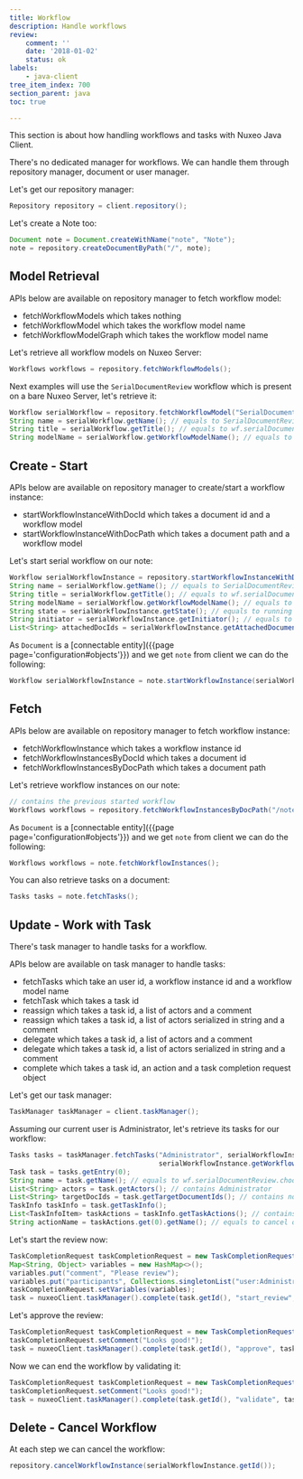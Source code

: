 ```yaml
---
title: Workflow
description: Handle workflows
review:
    comment: ''
    date: '2018-01-02'
    status: ok
labels:
    - java-client
tree_item_index: 700
section_parent: java
toc: true

---
```


This section is about how handling workflows and tasks with Nuxeo Java Client.

There's no dedicated manager for workflows. We can handle them through repository manager, document or user manager.

Let's get our repository manager:
```java
Repository repository = client.repository();
```

Let's create a Note too:
```java
Document note = Document.createWithName("note", "Note");
note = repository.createDocumentByPath("/", note);
```

## Model Retrieval

APIs below are available on repository manager to fetch workflow model:
- fetchWorkflowModels which takes nothing
- fetchWorkflowModel which takes the workflow model name
- fetchWorkflowModelGraph which takes the workflow model name

Let's retrieve all workflow models on Nuxeo Server:
```java
Workflows workflows = repository.fetchWorkflowModels();
```

Next examples will use the `SerialDocumentReview` workflow which is present on a bare Nuxeo Server, let's retrieve it:
```java
Workflow serialWorkflow = repository.fetchWorkflowModel("SerialDocumentReview");
String name = serialWorkflow.getName(); // equals to SerialDocumentReview
String title = serialWorkflow.getTitle(); // equals to wf.serialDocumentReview.SerialDocumentReview
String modelName = serialWorkflow.getWorkflowModelName(); // equals to SerialDocumentReview
```

## Create - Start

APIs below are available on repository manager to create/start a workflow instance:
- startWorkflowInstanceWithDocId which takes a document id and a workflow model
- startWorkflowInstanceWithDocPath which takes a document path and a workflow model

Let's start serial workflow on our note:
```java
Workflow serialWorkflowInstance = repository.startWorkflowInstanceWithDocPath("/note", serialWorkflow);
String name = serialWorkflow.getName(); // equals to SerialDocumentReview
String title = serialWorkflow.getTitle(); // equals to wf.serialDocumentReview.SerialDocumentReview
String modelName = serialWorkflow.getWorkflowModelName(); // equals to SerialDocumentReview
String state = serialWorkflowInstance.getState(); // equals to running
String initiator = serialWorkflowInstance.getInitiator(); // equals to username who started it
List<String> attachedDocIds = serialWorkflowInstance.getAttachedDocumentIds(); // contains note id
```

As `Document` is a [connectable entity]({{page page='configuration#objects'}}) and we get `note` from client we can do the following:
```java
Workflow serialWorkflowInstance = note.startWorkflowInstance(serialWorkflow);
```

## Fetch

APIs below are available on repository manager to fetch workflow instance:
- fetchWorkflowInstance which takes a workflow instance id
- fetchWorkflowInstancesByDocId which takes a document id
- fetchWorkflowInstancesByDocPath which takes a document path

Let's retrieve workflow instances on our note:
```java
// contains the previous started workflow
Workflows workflows = repository.fetchWorkflowInstancesByDocPath("/note");
```

As `Document` is a [connectable entity]({{page page='configuration#objects'}}) and we get `note` from client we can do the following:
```java
Workflows workflows = note.fetchWorkflowInstances();
```

You can also retrieve tasks on a document:
```java
Tasks tasks = note.fetchTasks();
```

## Update - Work with Task

There's task manager to handle tasks for a workflow.

APIs below are available on task manager to handle tasks:
- fetchTasks which take an user id, a workflow instance id and a workflow model name
- fetchTask which takes a task id
- reassign which takes a task id, a list of actors and a comment
- reassign which takes a task id, a list of actors serialized in string and a comment
- delegate which takes a task id, a list of actors and a comment
- delegate which takes a task id, a list of actors serialized in string and a comment
- complete which takes a task id, an action and a task completion request object

Let's get our task manager:
```java
TaskManager taskManager = client.taskManager();
```

Assuming our current user is Administrator, let's retrieve its tasks for our workflow:
```java
Tasks tasks = taskManager.fetchTasks("Administrator", serialWorkflowInstance.getId(),
                                     serialWorkflowInstance.getWorkflowModelName());
Task task = tasks.getEntry(0);
String name = task.getName(); // equals to wf.serialDocumentReview.chooseParticipants
List<String> actors = task.getActors(); // contains Administrator
List<String> targetDocIds = task.getTargetDocumentIds(); // contains note id
TaskInfo taskInfo = task.getTaskInfo();
List<TaskInfoItem> taskActions = taskInfo.getTaskActions(); // contains two actions
String actionName = taskActions.get(0).getName(); // equals to cancel or start_review
```

Let's start the review now:
```java
TaskCompletionRequest taskCompletionRequest = new TaskCompletionRequest();
Map<String, Object> variables = new HashMap<>();
variables.put("comment", "Please review");
variables.put("participants", Collections.singletonList("user:Administrator"));
taskCompletionRequest.setVariables(variables);
task = nuxeoClient.taskManager().complete(task.getId(), "start_review", taskCompletionRequest);
```

Let's approve the review:
```java
TaskCompletionRequest taskCompletionRequest = new TaskCompletionRequest();
taskCompletionRequest.setComment("Looks good!");
task = nuxeoClient.taskManager().complete(task.getId(), "approve", taskCompletionRequest);
```

Now we can end the workflow by validating it:
```java
TaskCompletionRequest taskCompletionRequest = new TaskCompletionRequest();
taskCompletionRequest.setComment("Looks good!");
task = nuxeoClient.taskManager().complete(task.getId(), "validate", taskCompletionRequest);
```

## Delete - Cancel Workflow

At each step we can cancel the workflow:
```java
repository.cancelWorkflowInstance(serialWorkflowInstance.getId());
```
